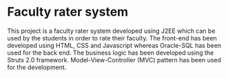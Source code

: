 Faculty rater system
=========

This project is a faculty rater system developed using J2EE which can be used by the students in order to rate their faculty. 
The front-end has been developed using HTML, CSS and Javascript whereas Oracle-SQL has been used for the back end. The business
logic has been developed using the Struts 2.0 framework. Model-View-Controller (MVC) pattern has been used for the development.
